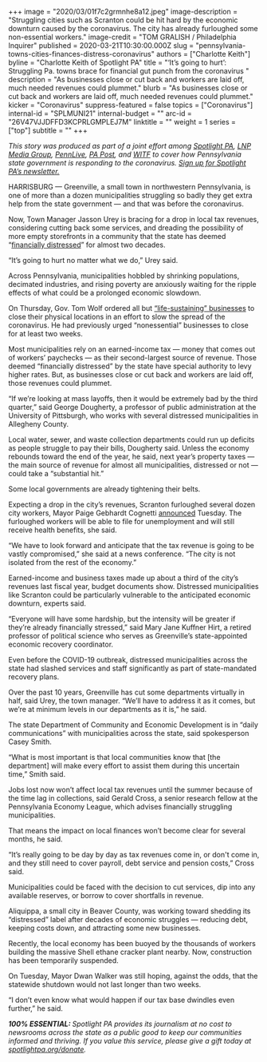+++
image = "2020/03/01f7c2grmnhe8a12.jpeg"
image-description = "Struggling cities such as Scranton could be hit hard by the economic downturn caused by the coronavirus. The city has already furloughed some non-essential workers."
image-credit = "TOM GRALISH / Philadelphia Inquirer"
published = 2020-03-21T10:30:00.000Z
slug = "pennsylvania-towns-cities-finances-distress-coronavirus"
authors = ["Charlotte Keith"]
byline = "Charlotte Keith of Spotlight PA"
title = "‘It’s going to hurt’: Struggling Pa. towns brace for financial gut punch from the coronavirus "
description = "As businesses close or cut back and workers are laid off, much needed revenues could plummet."
blurb = "As businesses close or cut back and workers are laid off, much needed revenues could plummet."
kicker = "Coronavirus"
suppress-featured = false
topics = ["Coronavirus"]
internal-id = "SPLMUNI21"
internal-budget = ""
arc-id = "26V47VJJDFFD3KCPRLGMPLEJ7M"
linktitle = ""
weight = 1
series = ["top"]
subtitle = ""
+++

<i>This story was produced as part of a joint effort among </i><a href="https://www.spotlightpa.org/"><i>Spotlight PA</i></a><i>, </i><a href="https://lancasteronline.com/"><i>LNP Media Group</i></a><i>, </i><a href="https://www.pennlive.com/"><i>PennLive</i></a><i>, </i><a href="https://papost.org/"><i>PA Post</i></a><i>, and </i><a href="https://www.witf.org/"><i>WITF</i></a><i> to cover how Pennsylvania state government is responding to the coronavirus. </i><a href="https://www.spotlightpa.org/newsletters"><i>Sign up for Spotlight PA’s newsletter.</i></a>

HARRISBURG — Greenville, a small town in northwestern Pennsylvania, is one of more than a dozen municipalities struggling so badly they get extra help from the state government — and that was before the coronavirus. 

Now, Town Manager Jasson Urey is bracing for a drop in local tax revenues, considering cutting back some services, and dreading the possibility of more empty storefronts in a community that the state has deemed “<a href="https://dced.pa.gov/local-government/act-47-financial-distress/">financially distressed</a>” for almost two decades. 

“It’s going to hurt no matter what we do,” Urey said. 

Across Pennsylvania, municipalities hobbled by shrinking populations, decimated industries, and rising poverty are anxiously waiting for the ripple effects of what could be a prolonged economic slowdown.

On Thursday, Gov. Tom Wolf ordered all but <a href="https://www.spotlightpa.org/news/2020/03/pennsylvania-coronavirus-life-sustaining-wolf-mandatory-shutdown-order-full-list/">“life-sustaining” businesses</a> to close their physical locations in an effort to slow the spread of the coronavirus. He had previously urged “nonessential” businesses to close for at least two weeks. 

Most municipalities rely on an earned-income tax — money that comes out of workers’ paychecks — as their second-largest source of revenue. Those deemed “financially distressed” by the state have special authority to levy higher rates. But, as businesses close or cut back and workers are laid off, those revenues could plummet. 

<script src="https://www.spotlightpa.org/embed.js" async></script><div data-spl-embed-version="1" data-spl-src="https://www.spotlightpa.org/embeds/donate/"></div>

“If we’re looking at mass layoffs, then it would be extremely bad by the third quarter,” said George Dougherty, a professor of public administration at the University of Pittsburgh, who works with several distressed municipalities in Allegheny County. 

Local water, sewer, and waste collection departments could run up deficits as people struggle to pay their bills, Dougherty said. Unless the economy rebounds toward the end of the year, he said, next year’s property taxes — the main source of revenue for almost all municipalities, distressed or not — could take a “substantial hit.” 

Some local governments are already tightening their belts. 

Expecting a drop in the city’s revenues, Scranton furloughed several dozen city workers, Mayor Paige Gebhardt Cognetti <a href="https://www.thetimes-tribune.com/news/scranton-to-furlough-a-few-dozen-noncritical-workers-1.2608503">announced</a> Tuesday. The furloughed workers will be able to file for unemployment and will still receive health benefits, she said. 

“We have to look forward and anticipate that the tax revenue is going to be vastly compromised,” she said at a news conference. “The city is not isolated from the rest of the economy.” 

Earned-income and business taxes made up about a third of the city’s revenues last fiscal year, budget documents show. Distressed municipalities like Scranton could be particularly vulnerable to the anticipated economic downturn, experts said.

“Everyone will have some hardship, but the intensity will be greater if they’re already financially stressed,” said Mary Jane Kuffner Hirt, a retired professor of political science who serves as Greenville’s state-appointed economic recovery coordinator. 

Even before the COVID-19 outbreak, distressed municipalities across the state had slashed services and staff significantly as part of state-mandated recovery plans. 

Over the past 10 years, Greenville has cut some departments virtually in half, said Urey, the town manager. “We’ll have to address it as it comes, but we’re at minimum levels in our departments as it is,” he said. 

The state Department of Community and Economic Development is in “daily communications” with municipalities across the state, said spokesperson Casey Smith. 

“What is most important is that local communities know that [the department] will make every effort to assist them during this uncertain time,” Smith said. 

<script src="https://www.spotlightpa.org/embed.js" async></script><div data-spl-embed-version="1" data-spl-src="https://www.spotlightpa.org/embeds/newsletter/"></div>

Jobs lost now won’t affect local tax revenues until the summer because of the time lag in collections, said Gerald Cross, a senior research fellow at the Pennsylvania Economy League, which advises financially struggling municipalities. 

That means the impact on local finances won’t become clear for several months, he said. 

“It’s really going to be day by day as tax revenues come in, or don't come in, and they still need to cover payroll, debt service and pension costs,” Cross said.

Municipalities could be faced with the decision to cut services, dip into any available reserves, or borrow to cover shortfalls in revenue. 

Aliquippa, a small city in Beaver County, was working toward shedding its “distressed” label after decades of economic struggles — reducing debt, keeping costs down, and attracting some new businesses. 

Recently, the local economy has been buoyed by the thousands of workers building the massive Shell ethane cracker plant nearby. Now, construction has been temporarily suspended. 

On Tuesday, Mayor Dwan Walker was still hoping, against the odds, that the statewide shutdown would not last longer than two weeks. 

“I don’t even know what would happen if our tax base dwindles even further,” he said. 

<i><b>100% ESSENTIAL: </b></i><i>Spotlight PA provides its journalism at no cost to newsrooms across the state as a public good to keep our communities informed and thriving. If you value this service, please give a gift today at </i><a href="https://www.spotlightpa.org/donate"><i>spotlightpa.org/donate</i></a><i>.</i>

<script src="https://www.spotlightpa.org/embed.js" async></script><div data-spl-embed-version="1" data-spl-src="https://www.spotlightpa.org/embeds/tips/?tip_text=Do%20you%20have%20a%20tip%20about%20%3Cb%3Ehow%20Pa.'s%20government%20is%20responding%20to%20the%20coronavirus%3C%2Fb%3E%3F%20Tell%20us."></div>
